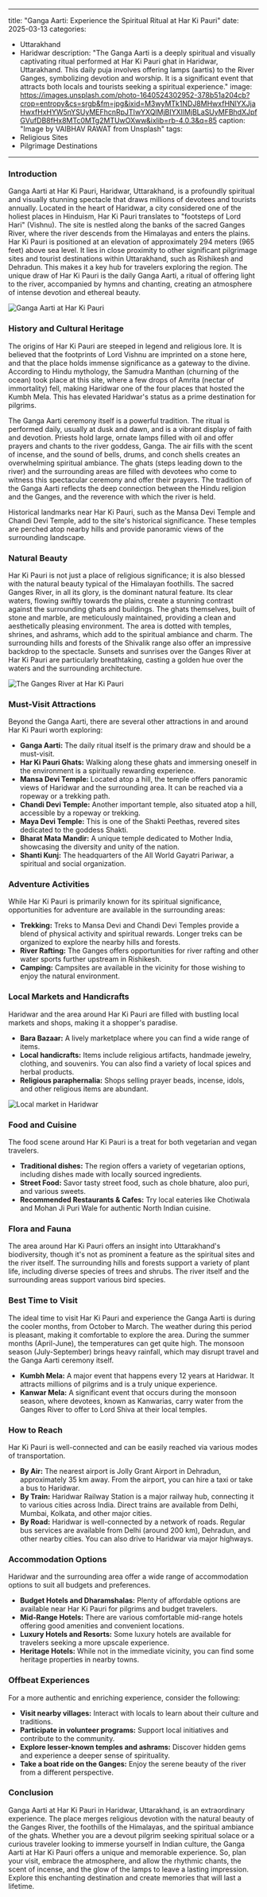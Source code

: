 
---
title: "Ganga Aarti: Experience the Spiritual Ritual at Har Ki Pauri"
date: 2025-03-13
categories:
  - Uttarakhand
  - Haridwar
description: "The Ganga Aarti is a deeply spiritual and visually captivating ritual performed at Har Ki Pauri ghat in Haridwar, Uttarakhand. This daily puja involves offering lamps (aartis) to the River Ganges, symbolizing devotion and worship. It is a significant event that attracts both locals and tourists seeking a spiritual experience."
image: https://images.unsplash.com/photo-1640524302952-378b51a204cb?crop=entropy&cs=srgb&fm=jpg&ixid=M3wyMTk1NDJ8MHwxfHNlYXJjaHwxfHxHYW5nYSUyMEFhcnRpJTIwYXQlMjBIYXIlMjBLaSUyMFBhdXJpfGVufDB8fHx8MTc0MTg2MTUwOXww&ixlib=rb-4.0.3&q=85
caption: "Image by VAIBHAV RAWAT from Unsplash"
tags: 
  - Religious Sites
  - Pilgrimage Destinations
---


### **Introduction**

Ganga Aarti at Har Ki Pauri, Haridwar, Uttarakhand, is a profoundly spiritual and visually stunning spectacle that draws millions of devotees and tourists annually. Located in the heart of Haridwar, a city considered one of the holiest places in Hinduism, Har Ki Pauri translates to "footsteps of Lord Hari" (Vishnu). The site is nestled along the banks of the sacred Ganges River, where the river descends from the Himalayas and enters the plains. Har Ki Pauri is positioned at an elevation of approximately 294 meters (965 feet) above sea level. It lies in close proximity to other significant pilgrimage sites and tourist destinations within Uttarakhand, such as Rishikesh and Dehradun. This makes it a key hub for travelers exploring the region. The unique draw of Har Ki Pauri is the daily Ganga Aarti, a ritual of offering light to the river, accompanied by hymns and chanting, creating an atmosphere of intense devotion and ethereal beauty.

<img src="placeholder_image_gange_aarti_har_ki_pauri.jpg" alt="Ganga Aarti at Har Ki Pauri">

### **History and Cultural Heritage**

The origins of Har Ki Pauri are steeped in legend and religious lore. It is believed that the footprints of Lord Vishnu are imprinted on a stone here, and that the place holds immense significance as a gateway to the divine. According to Hindu mythology, the Samudra Manthan (churning of the ocean) took place at this site, where a few drops of Amrita (nectar of immortality) fell, making Haridwar one of the four places that hosted the Kumbh Mela. This has elevated Haridwar's status as a prime destination for pilgrims.

The Ganga Aarti ceremony itself is a powerful tradition. The ritual is performed daily, usually at dusk and dawn, and is a vibrant display of faith and devotion. Priests hold large, ornate lamps filled with oil and offer prayers and chants to the river goddess, Ganga. The air fills with the scent of incense, and the sound of bells, drums, and conch shells creates an overwhelming spiritual ambiance. The ghats (steps leading down to the river) and the surrounding areas are filled with devotees who come to witness this spectacular ceremony and offer their prayers. The tradition of the Ganga Aarti reflects the deep connection between the Hindu religion and the Ganges, and the reverence with which the river is held.

Historical landmarks near Har Ki Pauri, such as the Mansa Devi Temple and Chandi Devi Temple, add to the site's historical significance. These temples are perched atop nearby hills and provide panoramic views of the surrounding landscape.

### **Natural Beauty**

Har Ki Pauri is not just a place of religious significance; it is also blessed with the natural beauty typical of the Himalayan foothills. The sacred Ganges River, in all its glory, is the dominant natural feature. Its clear waters, flowing swiftly towards the plains, create a stunning contrast against the surrounding ghats and buildings. The ghats themselves, built of stone and marble, are meticulously maintained, providing a clean and aesthetically pleasing environment. The area is dotted with temples, shrines, and ashrams, which add to the spiritual ambiance and charm. The surrounding hills and forests of the Shivalik range also offer an impressive backdrop to the spectacle. Sunsets and sunrises over the Ganges River at Har Ki Pauri are particularly breathtaking, casting a golden hue over the waters and the surrounding architecture.

<img src="placeholder_image_ganges_river_har_ki_pauri.jpg" alt="The Ganges River at Har Ki Pauri">

### **Must-Visit Attractions**

Beyond the Ganga Aarti, there are several other attractions in and around Har Ki Pauri worth exploring:

*   **Ganga Aarti:** The daily ritual itself is the primary draw and should be a must-visit.
*   **Har Ki Pauri Ghats:** Walking along these ghats and immersing oneself in the environment is a spiritually rewarding experience.
*   **Mansa Devi Temple:** Located atop a hill, the temple offers panoramic views of Haridwar and the surrounding area. It can be reached via a ropeway or a trekking path.
*   **Chandi Devi Temple:** Another important temple, also situated atop a hill, accessible by a ropeway or trekking.
*   **Maya Devi Temple:** This is one of the Shakti Peethas, revered sites dedicated to the goddess Shakti.
*   **Bharat Mata Mandir:** A unique temple dedicated to Mother India, showcasing the diversity and unity of the nation.
*   **Shanti Kunj:** The headquarters of the All World Gayatri Pariwar, a spiritual and social organization.

### **Adventure Activities**

While Har Ki Pauri is primarily known for its spiritual significance, opportunities for adventure are available in the surrounding areas:

*   **Trekking:** Treks to Mansa Devi and Chandi Devi Temples provide a blend of physical activity and spiritual rewards. Longer treks can be organized to explore the nearby hills and forests.
*   **River Rafting:** The Ganges offers opportunities for river rafting and other water sports further upstream in Rishikesh.
*   **Camping:** Campsites are available in the vicinity for those wishing to enjoy the natural environment.

### **Local Markets and Handicrafts**

Haridwar and the area around Har Ki Pauri are filled with bustling local markets and shops, making it a shopper's paradise.

*   **Bara Bazaar:** A lively marketplace where you can find a wide range of items.
*   **Local handicrafts:** Items include religious artifacts, handmade jewelry, clothing, and souvenirs. You can also find a variety of local spices and herbal products.
*   **Religious paraphernalia:** Shops selling prayer beads, incense, idols, and other religious items are abundant.

<img src="placeholder_image_local_market_haridwar.jpg" alt="Local market in Haridwar">

### **Food and Cuisine**

The food scene around Har Ki Pauri is a treat for both vegetarian and vegan travelers.

*   **Traditional dishes:** The region offers a variety of vegetarian options, including dishes made with locally sourced ingredients.
*   **Street Food:** Savor tasty street food, such as chole bhature, aloo puri, and various sweets.
*   **Recommended Restaurants & Cafes:** Try local eateries like Chotiwala and Mohan Ji Puri Wale for authentic North Indian cuisine.

### **Flora and Fauna**

The area around Har Ki Pauri offers an insight into Uttarakhand's biodiversity, though it's not as prominent a feature as the spiritual sites and the river itself. The surrounding hills and forests support a variety of plant life, including diverse species of trees and shrubs. The river itself and the surrounding areas support various bird species.

### **Best Time to Visit**

The ideal time to visit Har Ki Pauri and experience the Ganga Aarti is during the cooler months, from October to March. The weather during this period is pleasant, making it comfortable to explore the area. During the summer months (April-June), the temperatures can get quite high. The monsoon season (July-September) brings heavy rainfall, which may disrupt travel and the Ganga Aarti ceremony itself.

*   **Kumbh Mela:** A major event that happens every 12 years at Haridwar. It attracts millions of pilgrims and is a truly unique experience.
*   **Kanwar Mela:** A significant event that occurs during the monsoon season, where devotees, known as Kanwarias, carry water from the Ganges River to offer to Lord Shiva at their local temples.

### **How to Reach**

Har Ki Pauri is well-connected and can be easily reached via various modes of transportation.

*   **By Air:** The nearest airport is Jolly Grant Airport in Dehradun, approximately 35 km away. From the airport, you can hire a taxi or take a bus to Haridwar.
*   **By Train:** Haridwar Railway Station is a major railway hub, connecting it to various cities across India. Direct trains are available from Delhi, Mumbai, Kolkata, and other major cities.
*   **By Road:** Haridwar is well-connected by a network of roads. Regular bus services are available from Delhi (around 200 km), Dehradun, and other nearby cities. You can also drive to Haridwar via major highways.

### **Accommodation Options**

Haridwar and the surrounding area offer a wide range of accommodation options to suit all budgets and preferences.

*   **Budget Hotels and Dharamshalas:** Plenty of affordable options are available near Har Ki Pauri for pilgrims and budget travelers.
*   **Mid-Range Hotels:** There are various comfortable mid-range hotels offering good amenities and convenient locations.
*   **Luxury Hotels and Resorts:** Some luxury hotels are available for travelers seeking a more upscale experience.
*   **Heritage Hotels:** While not in the immediate vicinity, you can find some heritage properties in nearby towns.

### **Offbeat Experiences**

For a more authentic and enriching experience, consider the following:

*   **Visit nearby villages:** Interact with locals to learn about their culture and traditions.
*   **Participate in volunteer programs:** Support local initiatives and contribute to the community.
*   **Explore lesser-known temples and ashrams:** Discover hidden gems and experience a deeper sense of spirituality.
*   **Take a boat ride on the Ganges:** Enjoy the serene beauty of the river from a different perspective.

### **Conclusion**

Ganga Aarti at Har Ki Pauri in Haridwar, Uttarakhand, is an extraordinary experience. The place merges religious devotion with the natural beauty of the Ganges River, the foothills of the Himalayas, and the spiritual ambiance of the ghats. Whether you are a devout pilgrim seeking spiritual solace or a curious traveler looking to immerse yourself in Indian culture, the Ganga Aarti at Har Ki Pauri offers a unique and memorable experience. So, plan your visit, embrace the atmosphere, and allow the rhythmic chants, the scent of incense, and the glow of the lamps to leave a lasting impression. Explore this enchanting destination and create memories that will last a lifetime.


